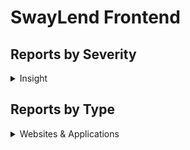 # SwayLend Frontend

## Reports by Severity

<details>

<summary>Insight</summary>

* \#37196 \[W\&A-Insight] DOS due to Misleading 'CircularProgressBar' Display Due to Rounding of 'supplyUsed"
* \#37822 \[W\&A-Insight] Incorrect Amounts Displayed To Foreign Users

</details>

## Reports by Type

<details>

<summary>Websites &#x26; Applications</summary>

* \#37196 \[W\&A-Insight] DOS due to Misleading 'CircularProgressBar' Display Due to Rounding of 'supplyUsed"
* \#37822 \[W\&A-Insight] Incorrect Amounts Displayed To Foreign Users

</details>
